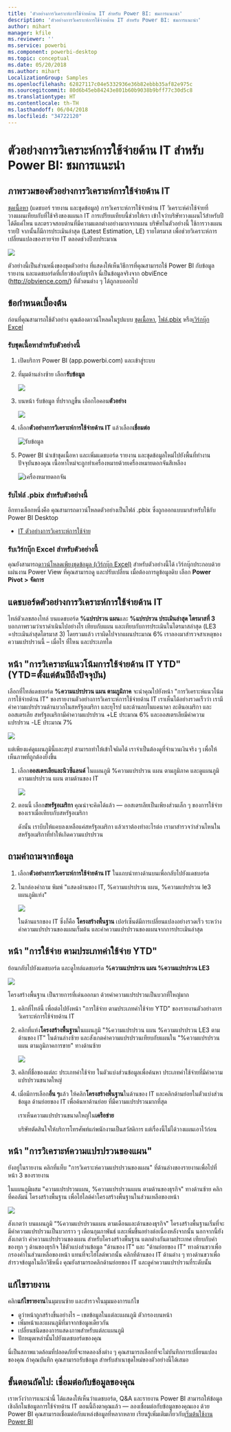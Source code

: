 ```yaml
---
title: 'ตัวอย่างการวิเคราะห์การใช้จ่ายด้าน IT สำหรับ Power BI: ชมการแนะนำ'
description: 'ตัวอย่างการวิเคราะห์การใช้จ่ายด้าน IT สำหรับ Power BI: ชมการแนะนำ'
author: mihart
manager: kfile
ms.reviewer: ''
ms.service: powerbi
ms.component: powerbi-desktop
ms.topic: conceptual
ms.date: 05/20/2018
ms.author: mihart
LocalizationGroup: Samples
ms.openlocfilehash: 62827117c04e5332936e36b82ebbb35af82e975c
ms.sourcegitcommit: 80d6b45eb84243e801b60b9038b9bff77c30d5c8
ms.translationtype: HT
ms.contentlocale: th-TH
ms.lasthandoff: 06/04/2018
ms.locfileid: "34722120"
---
```

# <a name="it-spend-analysis-sample-for-power-bi-take-a-tour"></a>ตัวอย่างการวิเคราะห์การใช้จ่ายด้าน IT สำหรับ Power BI: ชมการแนะนำ

## <a name="overview-of-the-it-spend-analysis-sample"></a>ภาพรวมของตัวอย่างการวิเคราะห์การใช้จ่ายด้าน IT
[ชุดเนื้อหา](service-organizational-content-pack-introduction.md) (แดชบอร์ รายงาน และชุดข้อมูล) การวิเคราะห์การใช้จ่ายด้าน IT วิเคราะห์ค่าใช้จ่ายที่วางแผนเทียบกับที่ใช้จริงของแผนก IT การเปรียบเทียบนี้ช่วยให้เรา เข้าใจว่าบริษัทวางแผนไว้สำหรับปีได้ดีแค่ไหน และตรวจสอบด้านที่มีความแตกต่างอย่างมากจากแผน บริษัทในตัวอย่างนี้ ใช้การวางแผนรายปี จากนั้นก็มีการประเมินล่าสุด (Latest Estimation, LE) รายไตรมาส เพื่อช่วยวิเคราะห์การเปลี่ยนแปลงของรายจ่าย IT ตลอดช่วงปีงบประมาณ

![](media/sample-it-spend/it1.png)

ตัวอย่างนี้เป็นส่วนหนึ่งของชุดตัวอย่าง ที่แสดงให้เห็นวิธีการที่คุณสามารถใช้ Power BI กับข้อมูล รายงาน และแดชบอร์ดที่เกี่ยวข้องกับธุรกิจ นี่เป็นข้อมูลจริงจาก obviEnce (<http://obvience.com/>) ที่ตัวตนต่าง ๆ ได้ถูกลบออกไป

## <a name="prerequisites"></a>ข้อกำหนดเบื้องต้น

 ก่อนที่คุณสามารถใช้ตัวอย่าง คุณต้องดาวน์โหลดในรูปแบบ [ชุดเนื้อหา](https://docs.microsoft.com/power-bi/sample-it-spend#get-the-content-pack-for-this-sample), [ไฟล์.pbix](http://download.microsoft.com/download/E/9/8/E98CEB6D-CEBB-41CF-BA2B-1A1D61B27D87/IT-Spend-Analysis-Sample-PBIX.pbix) หรือ[เวิร์กบุ๊ก Excel](http://go.microsoft.com/fwlink/?LinkId=529783)

### <a name="get-the-content-pack-for-this-sample"></a>รับชุดเนื้อหาสำหรับตัวอย่างนี้

1. เปิดบริการ Power BI (app.powerbi.com) และเข้าสู่ระบบ
2. ที่มุมด้านล่างซ้าย เลือก**รับข้อมูล**
   
    ![](media/sample-datasets/power-bi-get-data.png)
3. บนหน้า รับข้อมูล ที่ปรากฏขึ้น เลือกไอคอน**ตัวอย่าง**
   
   ![](media/sample-datasets/power-bi-samples-icon.png)
4. เลือก**ตัวอย่างการวิเคราะห์การใช้จ่ายด้าน IT** แล้วเลือก**เชื่อมต่อ**  
  
   ![รับข้อมูล](media/sample-it-spend/it-connect.png)
   
5. Power BI นำเข้าชุดเนื้อหา และเพิ่มแดชบอร์ด รายงาน และชุดข้อมูลใหม่ไปยังพื้นที่ทำงานปัจจุบันของคุณ เนื้อหาใหม่จะถูกทำเครื่องหมายด้วยเครื่องหมายดอกจันสีเหลือง 
   
   ![เครื่องหมายดอกจัน](media/sample-it-spend/it-asterisk.png)
  
### <a name="get-the-pbix-file-for-this-sample"></a>รับไฟล์ .pbix สำหรับตัวอย่างนี้

อีกทางเลือกหนึ่งคือ คุณสามารถดาวน์โหลดตัวอย่างเป็นไฟล์ .pbix ซึ่งถูกออกแบบมาสำหรับใช้กับ Power BI Desktop 

 * [IT ตัวอย่างการวิเคราะห์การใช้จ่าย](http://download.microsoft.com/download/E/9/8/E98CEB6D-CEBB-41CF-BA2B-1A1D61B27D87/IT%20Spend%20Analysis%20Sample%20PBIX.pbix)

### <a name="get-the-excel-workbook-for-this-sample"></a>รับเวิร์กบุ๊ก Excel สำหรับตัวอย่างนี้
คุณยังสามารถ[ดาวน์โหลดเพียงชุดข้อมูล (เวิร์กบุ๊ก Excel)](http://go.microsoft.com/fwlink/?LinkId=529783) สำหรับตัวอย่างนี้ได้ เวิร์กบุ๊กประกอบด้วยแผ่นงาน Power View ที่คุณสามารถดู และปรับเปลี่ยน เมื่อต้องการดูข้อมูลดิบ เลือก **Power Pivot > จัดการ**


## <a name="the-it-spend-analysis-sample-dashboard"></a>แดชบอร์ดตัวอย่างการวิเคราะห์การใช้จ่ายด้าน IT
ไทล์ตัวเลขสองไทล์ บนแดชบอร์ด **%แปรปรวน แผน**และ **%แปรปรวน ประเมินล่าสุด ไตรมาสที่ 3** บอกภาพรวมว่าเราดำเนินไปอย่างไร เทียบกับแผน และเทียบกับการประเมินในไตรมาสล่าสุด (LE3 =ประเมินล่าสุดไตรมาส 3) โดยรวมแล้ว เราผิดไปจากแผนประมาณ 6% เราลองมาสำรวจสาเหตุของความแปรปรวนนี้ – เมื่อไร ที่ไหน และประเภทใด

## <a name="ytd-it-spend-trend-analysis-page"></a>หน้า "การวิเคราะห์แนวโน้มการใช้จ่ายด้าน IT YTD" (YTD=ตั้งแต่ต้นปีถึงปัจจุบัน)
เลือกที่ไทล์แดชบอร์ด **%ความแปรปรวน แผน ตามภูมิภาค** จะนำคุณไปยังหน้า "การวิเคราะห์แนวโน้มการใช้จ่ายด้าน IT" ของรายงานตัวอย่างการวิเคราะห์การใช้จ่ายด้าน IT เราเห็นได้อย่างรวดเร็วว่า เรามีค่าความแปรปรวนด้านบวกในสหรัฐอเมริกา และยุโรป และด้านลบในแคนาดา ละตินอเมริกา และออสเตรเลีย สหรัฐอเมริกามีค่าความแปรปรวน +LE ประมาณ 6% และออสเตรเลียมีค่าความแปรปรวน -LE ประมาณ 7%

![](media/sample-it-spend/it2.png)

แต่เพียงแค่ดูแผนภูมินี้และสรุป สามารถทำให้เข้าใจผิดได้ เราจำเป็นต้องดูที่จำนวนเงินจริง ๆ เพื่อให้เห็นภาพที่ถูกต้องยิ่งขึ้น

1. เลือก**ออสเตรเลียและนิวซีแลนด์** ในแผนภูมิ %ความแปรปรวน แผน ตามภูมิภาค และดูแผนภูมิ ความแปรปรวน แผน ตามด้านของ IT

   ![](media/sample-it-spend/it3.png)
2. ตอนนี้ เลือก**สหรัฐอเมริกา** คุณน่าจะคิดได้แล้ว — ออสเตรเลียเป็นเพียงส่วนเล็ก ๆ ของการใช้จ่ายของเราเมื่อเทียบกับสหรัฐอเมริกา

    ดังนั้น เราบีบให้แคบลงเหลือแค่สหรัฐอเมริกา แล้วเราต้องทำอะไรต่อ เรามาสำรวจว่าส่วนไหนในสหรัฐอเมริกาที่ทำให้เกิดความแปรปรวน

## <a name="ask-questions-of-the-data"></a>ถามคำถามจากข้อมูล
1. เลือก**ตัวอย่างการวิเคราะห์การใช้จ่ายด้าน IT** ในแถบนำทางด้านบนเพื่อกลับไปยังแดชบอร์ด
2. ในกล่องคำถาม พิมพ์ "แสดงด้านของ IT, %ความแปรปรวน แผน, %ความแปรปรวน le3 แผนภูมิแท่ง"

   ![](media/sample-it-spend/it4.png)

   ในด้านแรกของ IT ซึ่งก็คือ **โครงสร้างพื้นฐาน** เปอร์เซ็นต์มีการเปลี่ยนแปลงอย่างรวดเร็ว ระหว่างค่าความแปรปรวนของแผนเริ่มต้น และค่าความแปรปรวนของแผนจากการประเมินล่าสุด

## <a name="ytd-spend-by-cost-elements-page"></a>หน้า "การใช้จ่าย ตามประเภทค่าใช้จ่าย YTD"
ย้อนกลับไปยังแดชบอร์ด และดูไทล์แดชบอร์ด **%ความแปรปรวน แผน %ความแปรปรวน LE3**

![](media/sample-it-spend/it5.png)

โครงสร้างพื้นฐาน เป็นรายการที่เด่นออกมา ด้วยค่าความแปรปรวนเป็นบวกที่ใหญ่มาก

1. คลิกที่ไทล์นี้ เพื่อต่อไปยังหน้า "การใช้จ่าย ตามประเภทค่าใช้จ่าย YTD" ของรายงานตัวอย่างการวิเคราะห์การใช้จ่ายด้าน IT
2. คลิกที่แท่ง**โครงสร้างพื้นฐาน**ในแผนภูมิ "%ความแปรปรวน แผน %ความแปรปรวน LE3 ตามด้านของ IT" ในด้านล่างซ้าย และสังเกตค่าความแปรปรวนเทียบกับแผนใน "%ความแปรปรวน แผน ตามภูมิภาคการขาย" ทางด้านซ้าย

    ![](media/sample-it-spend/it6.png)
3. คลิกที่ชื่อของแต่ละ ประเภทค่าใช้จ่าย ในตัวแบ่งส่วนข้อมูลเพื่อค้นหา ประเภทค่าใช้จ่ายที่มีค่าความแปรปรวนขนาดใหญ่
4. เมื่อมีการเลือก**อื่น ๆ**แล้ว ให้คลิก**โครงสร้างพื้นฐาน**ในด้านของ IT และคลิกด้านย่อยในตัวแบ่งส่วนข้อมูล ด้านย่อยของ IT เพื่อค้นหาด้านย่อย ที่มีความแปรปรวนมากที่สุด  

   เราเห็นความแปรปรวนขนาดใหญ่ใน**เครือข่าย**

   บริษัทตัดสินใจให้บริการโทรศัพท์แก่พนักงานเป็นสวัสดิการ แต่เรื่องนี้ไม่ได้วางแผนเอาไว้ก่อน

## <a name="plan-variance-analysis-page"></a>หน้า "การวิเคราะห์ความแปรปรวนของแผน"
ยังอยู่ในรายงาน คลิกที่แท็บ "การวิเคราะห์ความแปรปรวนของแผน" ที่ด้านล่างของรายงานเพื่อไปที่หน้า 3 ของรายงาน

ในแผนภูมิผสม "ความแปรปรวนแผน, %ความแปรปรวนแผน ตามด้านของธุรกิจ" ทางด้านซ้าย คลิกที่คอลัมน์ โครงสร้างพื้นฐาน เพื่อไฮไลต์ค่าโครงสร้างพื้นฐานในส่วนเหลือของหน้า

![](media/sample-it-spend/it7.png)

สังเกตว่า บนแผนภูมิ “%ความแปรปรวนแผน ตามเดือนและด้านของธุรกิจ" โครงสร้างพื้นฐานเริ่มที่จะมีค่าความแปรปรวนเป็นบวกราว ๆ เดือนกุมภาพันธ์ และเพิ่มขึ้นอย่างต่อเนื่องหลังจากนั้น นอกจากนี้ยังสังเกตว่า ค่าความแปรปรวนของแผน สำหรับโครงสร้างพื้นฐาน แตกต่างกันตามประเทศ เทียบกับค่าของทุก ๆ ด้านของธุรกิจ ใช้ตัวแบ่งส่วนข้อมูล "ด้านของ IT" และ "ด้านย่อยของ IT" ทางด้านขวาเพื่อกรองค่าในส่วนเหลือของหน้า แทนที่จะไฮไลต์พวกนั้น คลิกที่ด้านของ IT ด้านต่าง ๆ ทางด้านขวาเพื่อสำรวจข้อมูลในอีกวิธีหนึ่ง คุณยังสามารถคลิกด้านย่อยของ IT และดูค่าความแปรปรวนที่ระดับนั้น

## <a name="edit-the-report"></a>แก้ไขรายงาน
คลิก**แก้ไขรายงาน**ในมุมบนซ้าย และสำรวจในมุมมองการแก้ไข

* ดูว่าหน้าถูกสร้างขึ้นอย่างไร – เขตข้อมูลในแต่ละแผนภูมิ ตัวกรองบนหน้า
* เพิ่มหน้าและแผนภูมิที่มาจากข้อมูลเดียวกัน
* เปลี่ยนชนิดของการแสดงภาพสำหรับแต่ละแผนภูมิ
* ปักหมุดเหล่านั้นไปยังแดชบอร์ดของคุณ

นี่เป็นสภาพแวดล้อมที่ปลอดภัยที่จะทดลองสิ่งต่าง ๆ﻿ คุณสามารถเลือกที่จะไม่บันทึกการเปลี่ยนแปลงของคุณ ถ้าคุณบันทึก คุณสามารถรับข้อมูล สำหรับสำเนาชุดใหม่ของตัวอย่างนี้ได้เสมอ

## <a name="next-steps-connect-to-your-data"></a>ขั้นตอนถัดไป: เชื่อมต่อกับข้อมูลของคุณ
เราหวังว่าการแนะนำนี้ ได้แสดงให้เห็นว่าแดชบอร์ด, Q&A และรายงาน Power BI สามารถให้ข้อมูลเชิงลึกในข้อมูลการใช้จ่ายด้าน IT ตอนนี้ถึงตาคุณแล้ว — ลองเชื่อมต่อกับข้อมูลของคุณเอง ด้วย Power BI คุณสามารถเชื่อมต่อกับแหล่งข้อมูลที่หลากหลาย เรียนรู้เพิ่มเติมเกี่ยวกับ[เริ่มต้นใช้งาน Power BI](service-get-started.md)
